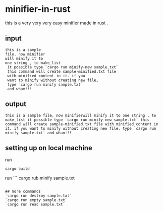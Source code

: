 # minifier-in-rust
this is a very very very easy minifier made in rust .


## input
```
this is a sample 
file, now minifier
will minify it to 
one string , to make_list
 it possible type `cargo run minify-new sample.txt`
 this command will create sample-minified.txt file
 with minified content in it. if you
 want to minify without creating new file,
 type `cargo run minify sample.txt`
 and wham!!!
```
## output
```
this is a sample file, now minifierwill minify it to one string , to make_list it possible type `cargo run minify-new sample.txt` this command will create sample-minified.txt file with minified content in it. if you want to minify without creating new file, type `cargo run minify sample.txt` and wham!!!
```

## setting up on local machine
run 
```
cargo build
```
run ```
cargo rub minify sample.txt
```

## more commands
`cargo run destroy sample.txt`
`cargo run empty sample.txt`
`cargo run read sample.txt`

